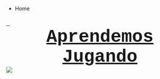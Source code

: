 
<ul class="breadcrumb">
  <li>Home</li>
</ul>
<html>
<body>
<h3><u><font face="courier new, courier, monospace">&nbsp;<font size="7"> <center>Aprendemos Jugando</center>

<body background="rainbow.jpg">


<img src="https://vignette.wikia.nocookie.net/eswikia/images/b/bf/Bienvenidos.png/revision/latest/scale-to-width-down/640?cb=20160307052617" />






  
 
 
 
  

  

 
  






